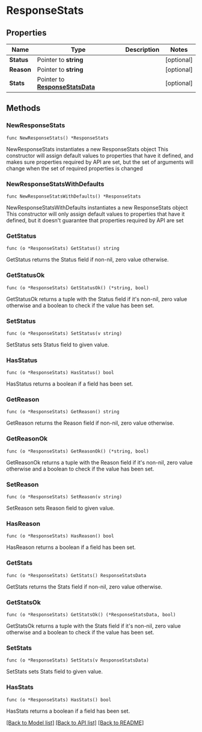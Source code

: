 # ResponseStats

## Properties

Name | Type | Description | Notes
------------ | ------------- | ------------- | -------------
**Status** | Pointer to **string** |  | [optional] 
**Reason** | Pointer to **string** |  | [optional] 
**Stats** | Pointer to [**ResponseStatsData**](ResponseStatsData.md) |  | [optional] 

## Methods

### NewResponseStats

`func NewResponseStats() *ResponseStats`

NewResponseStats instantiates a new ResponseStats object
This constructor will assign default values to properties that have it defined,
and makes sure properties required by API are set, but the set of arguments
will change when the set of required properties is changed

### NewResponseStatsWithDefaults

`func NewResponseStatsWithDefaults() *ResponseStats`

NewResponseStatsWithDefaults instantiates a new ResponseStats object
This constructor will only assign default values to properties that have it defined,
but it doesn't guarantee that properties required by API are set

### GetStatus

`func (o *ResponseStats) GetStatus() string`

GetStatus returns the Status field if non-nil, zero value otherwise.

### GetStatusOk

`func (o *ResponseStats) GetStatusOk() (*string, bool)`

GetStatusOk returns a tuple with the Status field if it's non-nil, zero value otherwise
and a boolean to check if the value has been set.

### SetStatus

`func (o *ResponseStats) SetStatus(v string)`

SetStatus sets Status field to given value.

### HasStatus

`func (o *ResponseStats) HasStatus() bool`

HasStatus returns a boolean if a field has been set.

### GetReason

`func (o *ResponseStats) GetReason() string`

GetReason returns the Reason field if non-nil, zero value otherwise.

### GetReasonOk

`func (o *ResponseStats) GetReasonOk() (*string, bool)`

GetReasonOk returns a tuple with the Reason field if it's non-nil, zero value otherwise
and a boolean to check if the value has been set.

### SetReason

`func (o *ResponseStats) SetReason(v string)`

SetReason sets Reason field to given value.

### HasReason

`func (o *ResponseStats) HasReason() bool`

HasReason returns a boolean if a field has been set.

### GetStats

`func (o *ResponseStats) GetStats() ResponseStatsData`

GetStats returns the Stats field if non-nil, zero value otherwise.

### GetStatsOk

`func (o *ResponseStats) GetStatsOk() (*ResponseStatsData, bool)`

GetStatsOk returns a tuple with the Stats field if it's non-nil, zero value otherwise
and a boolean to check if the value has been set.

### SetStats

`func (o *ResponseStats) SetStats(v ResponseStatsData)`

SetStats sets Stats field to given value.

### HasStats

`func (o *ResponseStats) HasStats() bool`

HasStats returns a boolean if a field has been set.


[[Back to Model list]](../README.md#documentation-for-models) [[Back to API list]](../README.md#documentation-for-api-endpoints) [[Back to README]](../README.md)


